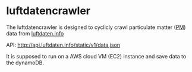 # luftdatencrawler

The luftdatencrawler is designed to cyclicly crawl particulate matter ([PM](http://www.npi.gov.au/resource/particulate-matter-pm10-and-pm25))
data from [luftdaten.info](https://luftdaten.info/)

API: http://api.luftdaten.info/static/v1/data.json

It is supposed to run on a AWS cloud VM (EC2) instance and save data to the dynamoDB.
